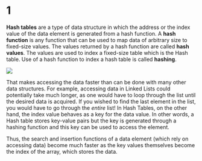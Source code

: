 # 1

**Hash tables** are a type of data structure in which the address or the index value of the data element is generated from a hash function. A **hash function** is any function that can be used to map data of arbitrary size to fixed-size values. The values returned by a hash function are called **hash values**. The values are used to index a fixed-size table which is the Hash table. Use of a hash function to index a hash table is called **hashing**.

![](https://upload.wikimedia.org/wikipedia/commons/thumb/5/58/Hash_table_4_1_1_0_0_1_0_LL.svg/480px-Hash_table_4_1_1_0_0_1_0_LL.svg.png)

That makes accessing the data faster than can be done with many other data structures. For example, accessing data in Linked Lists could potentially take much longer, as one would have to loop through the list until the desired data is acquired. If you wished to find the last element in the list, you would have to go through the _entire_ list! In Hash Tables, on the other hand, the index value behaves as a key for the data value. In other words, a Hash table stores key-value pairs but the key is generated through a hashing function and this key can be used to access the element.

Thus, the search and insertion functions of a data element \(which rely on accessing data\) become much faster as the key values themselves become the index of the array, which stores the data.

